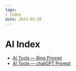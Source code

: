 ```yaml
---
tags:
- Index
date: 2023-05-28
---
```


# AI Index

- [AI Tools — Bing Prompt](AI%20Tools%20%E2%80%94%20Bing%20Prompt.md)
- [AI Tools — chatGPT Prompt](AI%20Tools%20%E2%80%94%20chatGPT%20Prompt.md)